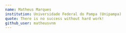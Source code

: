 ```yaml
---
name: Matheus Marques
institution: Universidade Federal do Pampa (Unipampa)
quote: There is no success without hard work!
github_user: matheusvnm
---
```

